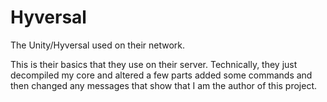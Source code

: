 # Hyversal
The Unity/Hyversal used on their network.

This is their basics that they use on their server. Technically, they just decompiled my core and altered a few parts added some commands and then changed any messages that show that I am the author of this project.
